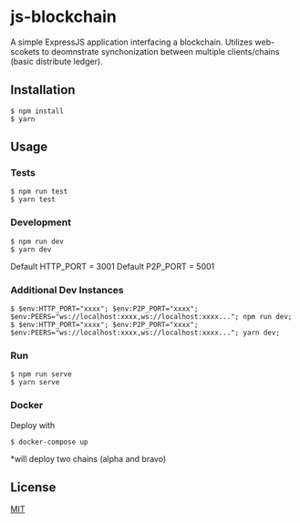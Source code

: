 # js-blockchain

A simple ExpressJS application interfacing a blockchain. Utilizes web-scokets to deomnstrate synchonization between multiple clients/chains (basic distribute ledger).

## Installation

```
$ npm install
$ yarn
```

## Usage

### Tests

```
$ npm run test
$ yarn test
```

### Development

```
$ npm run dev
$ yarn dev
```

Default HTTP_PORT = 3001
Default P2P_PORT = 5001

### Additional Dev Instances

```
$ $env:HTTP_PORT="xxxx"; $env:P2P_PORT="xxxx"; $env:PEERS="ws://localhost:xxxx,ws://localhost:xxxx..."; npm run dev;
$ $env:HTTP_PORT="xxxx"; $env:P2P_PORT="xxxx"; $env:PEERS="ws://localhost:xxxx,ws://localhost:xxxx..."; yarn dev;
```

### Run

```
$ npm run serve
$ yarn serve
```

### Docker

Deploy with

```
$ docker-compose up
```

\*will deploy two chains (alpha and bravo)

## License

[MIT](https://choosealicense.com/licenses/mit/)
